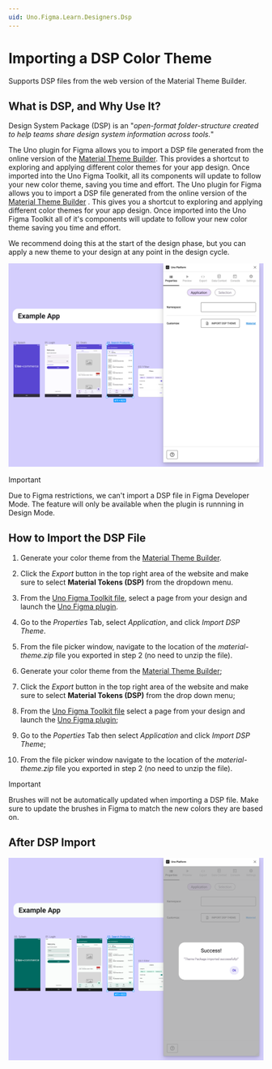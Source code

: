 ```yaml
---
uid: Uno.Figma.Learn.Designers.Dsp
---
```


# Importing a DSP Color Theme

Supports DSP files from the web version of the Material Theme Builder.

## What is DSP, and Why Use It?

Design System Package (DSP) is an "*open-format folder-structure created to help teams share design system information across tools.*"

The Uno plugin for Figma allows you to import a DSP file generated from the online version of the [Material Theme Builder](https://aka.platform.uno/uno-material-themebuilder). This provides a shortcut to exploring and applying different color themes for your app design. Once imported into the Uno Figma Toolkit, all its components will update to follow your new color theme, saving you time and effort.
The Uno plugin for Figma allows you to import a DSP file generated from the online version of the [Material Theme Builder](https://aka.platform.uno/uno-material-themebuilder) . This gives you a shortcut to exploring and applying different color themes for your app design. Once imported into the Uno Figma Toolkit all of it's components will update to follow your new color theme saving you time and effort.

We recommend doing this at the start of the design phase, but you can apply a new theme to your design at any point in the design cycle.

![Before DSP Import](assets/before-dsp-import.png)



> [!IMPORTANT]
> Due to Figma restrictions, we can't import a DSP file in Figma Developer Mode. The feature will only be available when the plugin is runnning in Design Mode.


## How to Import the DSP File

1) Generate your color theme from the [Material Theme Builder](https://aka.platform.uno/uno-material-themebuilder).
2) Click the *Export* button in the top right area of the website and make sure to select **Material Tokens (DSP)** from the dropdown menu.
3) From the [Uno Figma Toolkit file](https://aka.platform.uno/uno-figma-material-toolkit), select a page from your design and launch the [Uno Figma plugin](https://aka.platform.uno/uno-figma-plugin).
4) Go to the *Properties* Tab, select *Application*, and click *Import DSP Theme*.
5) From the file picker window, navigate to the location of the *material-theme.zip* file you exported in step 2 (no need to unzip the file).

1) Generate your color theme from the [Material Theme Builder](https://aka.platform.uno/uno-material-themebuilder);
2) Click the *Export* button in the top right area of the website and make sure to select **Material Tokens (DSP)** from the drop down menu;
3) From the [Uno Figma Toolkit file](https://aka.platform.uno/uno-figma-material-toolkit) select a page from your design and launch the [Uno Figma plugin](https://aka.platform.uno/uno-figma-plugin);
4) Go to the *Poperties* Tab then select *Application* and click *Import DSP Theme*;
5) From the file picker window navigate to the location of the *material-theme.zip* file you exported in step 2 (no need to unzip the file).

> [!IMPORTANT]
> Brushes will not be automatically updated when importing a DSP file. Make sure to update the brushes in Figma to match the new colors they are based on.

## After DSP Import
![After DSP Import](assets/after-dsp-import.png)
